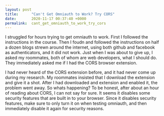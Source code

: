 ```yaml
---
layout: post
title:      "Can't Get Omniauth to Work? Try CORS"
date:       2020-11-17 00:37:40 +0000
permalink:  cant_get_omniauth_to_work_try_cors
---
```


I struggled for hours trying to get omniauth to work. First I followed the instructions in the course. Then I foudn and followed the instructions on half a dozen blogs strewn around the internet, using both github and facebook as authenticators, and it did not work. Just when I was about to give up, I asked my roommates, both of whom are web developers, what I should do. They immediately asked me if I had the CORS browser extension.

I had never heard of the CORS extension before, and it had never come up during my research. My roommates insisted that I download the extension and give it a shot. After I had downloaded and extension and enabled it, the problem went away. So whats happening? To be honest, after about an hour of reading about CORS, I can not say for sure. It seems it disables some security features that are built in to your browser. Since it disables security features, make sure to only turn it on when testing omniauth, and then immediately disable it again for security reasons.


